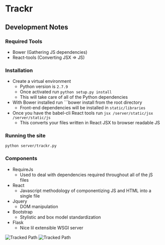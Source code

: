 # Trackr

## Development Notes

### Required Tools

* Bower (Gathering JS dependencies)
* React-tools (Converting JSX => JS)

### Installation

* Create a virtual environment
    - Python version is ```2.7.9```
    - Once activated run ```python setup.py install```
    - This will take care of all of the Python dependencies
* With Bower installed run ```bower install from the root directory
    - Front-end dependencies will be installed in ```static/libraries```
* Once you have the babel-cli React tools run ```jsx /server/static/jsx /server/static/js```
    - This converts your files written in React JSX to browser readable JS

### Running the site
```python server/trackr.py```

### Components
* RequireJs
    - Used to deal with dependencies required throughout all of the jS files
* React 
    - Javascript methodology of componentizing JS and HTML into a single file
* Jquery
    - DOM manipulation
* Bootstrap
    - Stylistic and box model standardization 
* Flask
    - Nice lil extensible WSGI server


![Tracked Path](https://github.com/bencarothers/Trackr/blob/master/tracking_experiments/test_data/images/deadlift.png)
![Tracked Path](https://github.com/bencarothers/Trackr/blob/master/tracking_experiments/test_data/images/deadlift_path.png)
